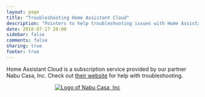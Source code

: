 ```yaml
---
layout: page
title: "Troubleshooting Home Assistant Cloud"
description: "Pointers to help troubleshooting issues with Home Assistant Cloud."
date: 2018-07-17 20:00
sidebar: false
comments: false
sharing: true
footer: true
---
```


Home Assistant Cloud is a subscription service provided by our partner Nabu Casa, Inc. Check out [their website](https://www.nabucasa.com/config/troubleshooting/) for help with troubleshooting.

<div style='max-width: 250px; margin: 0 auto'><a href='https://www.nabucasa.com/config/troubleshooting/'><img src='/images/blog/2018-09-thinking-big/logo-text.svg' style='border: 0; box-shadow: none' alt='Logo of Nabu Casa, Inc'></a>
</div>
